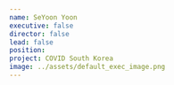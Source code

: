 ```yaml
---
name: SeYoon Yoon
executive: false
director: false
lead: false
position: 
project: COVID South Korea
image: ../assets/default_exec_image.png
---
```

